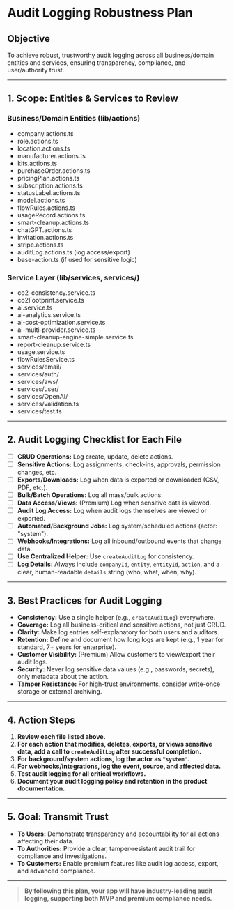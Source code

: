 # Audit Logging Robustness Plan

## Objective
To achieve robust, trustworthy audit logging across all business/domain entities and services, ensuring transparency, compliance, and user/authority trust.

---

## 1. **Scope: Entities & Services to Review**

### **Business/Domain Entities (lib/actions)**
- company.actions.ts
- role.actions.ts
- location.actions.ts
- manufacturer.actions.ts
- kits.actions.ts
- purchaseOrder.actions.ts
- pricingPlan.actions.ts
- subscription.actions.ts
- statusLabel.actions.ts
- model.actions.ts
- flowRules.actions.ts
- usageRecord.actions.ts
- smart-cleanup.actions.ts
- chatGPT.actions.ts
- invitation.actions.ts
- stripe.actions.ts
- auditLog.actions.ts (log access/export)
- base-action.ts (if used for sensitive logic)

### **Service Layer (lib/services, services/)**
- co2-consistency.service.ts
- co2Footprint.service.ts
- ai.service.ts
- ai-analytics.service.ts
- ai-cost-optimization.service.ts
- ai-multi-provider.service.ts
- smart-cleanup-engine-simple.service.ts
- report-cleanup.service.ts
- usage.service.ts
- flowRulesService.ts
- services/email/
- services/auth/
- services/aws/
- services/user/
- services/OpenAI/
- services/validation.ts
- services/test.ts

---

## 2. **Audit Logging Checklist for Each File**
- [ ] **CRUD Operations:** Log create, update, delete actions.
- [ ] **Sensitive Actions:** Log assignments, check-ins, approvals, permission changes, etc.
- [ ] **Exports/Downloads:** Log when data is exported or downloaded (CSV, PDF, etc.).
- [ ] **Bulk/Batch Operations:** Log all mass/bulk actions.
- [ ] **Data Access/Views:** (Premium) Log when sensitive data is viewed.
- [ ] **Audit Log Access:** Log when audit logs themselves are viewed or exported.
- [ ] **Automated/Background Jobs:** Log system/scheduled actions (actor: "system").
- [ ] **Webhooks/Integrations:** Log all inbound/outbound events that change data.
- [ ] **Use Centralized Helper:** Use `createAuditLog` for consistency.
- [ ] **Log Details:** Always include `companyId`, `entity`, `entityId`, `action`, and a clear, human-readable `details` string (who, what, when, why).

---

## 3. **Best Practices for Audit Logging**
- **Consistency:** Use a single helper (e.g., `createAuditLog`) everywhere.
- **Coverage:** Log all business-critical and sensitive actions, not just CRUD.
- **Clarity:** Make log entries self-explanatory for both users and auditors.
- **Retention:** Define and document how long logs are kept (e.g., 1 year for standard, 7+ years for enterprise).
- **Customer Visibility:** (Premium) Allow customers to view/export their audit logs.
- **Security:** Never log sensitive data values (e.g., passwords, secrets), only metadata about the action.
- **Tamper Resistance:** For high-trust environments, consider write-once storage or external archiving.

---

## 4. **Action Steps**
1. **Review each file listed above.**
2. **For each action that modifies, deletes, exports, or views sensitive data, add a call to `createAuditLog` after successful completion.**
3. **For background/system actions, log the actor as `"system"`.**
4. **For webhooks/integrations, log the event, source, and affected data.**
5. **Test audit logging for all critical workflows.**
6. **Document your audit logging policy and retention in the product documentation.**

---

## 5. **Goal: Transmit Trust**
- **To Users:** Demonstrate transparency and accountability for all actions affecting their data.
- **To Authorities:** Provide a clear, tamper-resistant audit trail for compliance and investigations.
- **To Customers:** Enable premium features like audit log access, export, and advanced compliance.

---

> **By following this plan, your app will have industry-leading audit logging, supporting both MVP and premium compliance needs.** 
